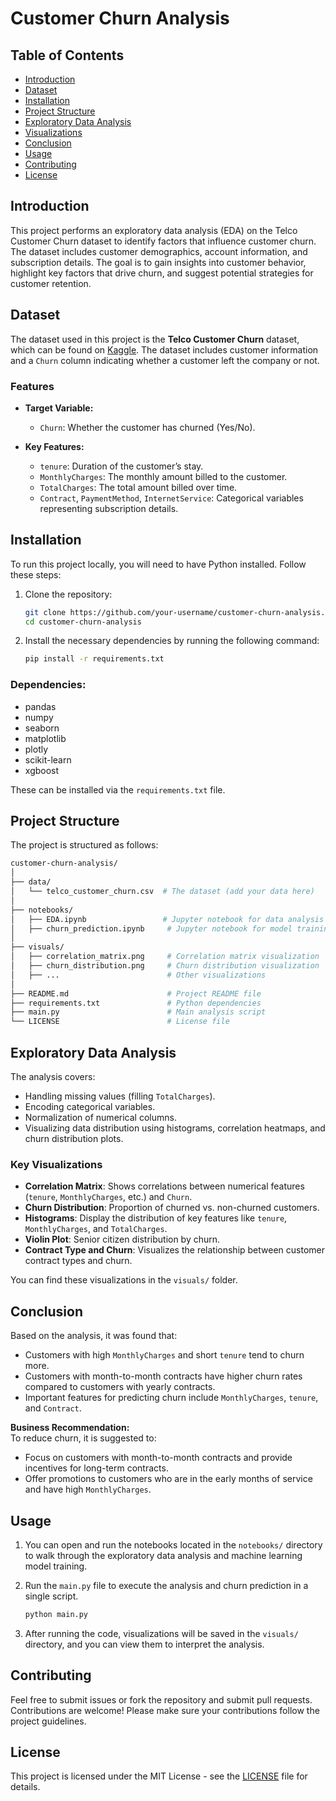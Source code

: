 # **Customer Churn Analysis**

## **Table of Contents**
- [Introduction](#introduction)
- [Dataset](#dataset)
- [Installation](#installation)
- [Project Structure](#project-structure)
- [Exploratory Data Analysis](#exploratory-data-analysis)
- [Visualizations](#visualizations)
- [Conclusion](#conclusion)
- [Usage](#usage)
- [Contributing](#contributing)
- [License](#license)

## **Introduction**
This project performs an exploratory data analysis (EDA) on the Telco Customer Churn dataset to identify factors that influence customer churn. The dataset includes customer demographics, account information, and subscription details. The goal is to gain insights into customer behavior, highlight key factors that drive churn, and suggest potential strategies for customer retention.

## **Dataset**
The dataset used in this project is the **Telco Customer Churn** dataset, which can be found on [Kaggle](https://www.kaggle.com/blastchar/telco-customer-churn). The dataset includes customer information and a `Churn` column indicating whether a customer left the company or not.

### **Features**
- **Target Variable:**
  - `Churn`: Whether the customer has churned (Yes/No).
  
- **Key Features:**
  - `tenure`: Duration of the customer’s stay.
  - `MonthlyCharges`: The monthly amount billed to the customer.
  - `TotalCharges`: The total amount billed over time.
  - `Contract`, `PaymentMethod`, `InternetService`: Categorical variables representing subscription details.

## **Installation**
To run this project locally, you will need to have Python installed. Follow these steps:

1. Clone the repository:
    ```bash
    git clone https://github.com/your-username/customer-churn-analysis.git
    cd customer-churn-analysis
    ```

2. Install the necessary dependencies by running the following command:
    ```bash
    pip install -r requirements.txt
    ```

### **Dependencies:**
- pandas
- numpy
- seaborn
- matplotlib
- plotly
- scikit-learn
- xgboost

These can be installed via the `requirements.txt` file.

## **Project Structure**
The project is structured as follows:

```bash
customer-churn-analysis/
│
├── data/
│   └── telco_customer_churn.csv  # The dataset (add your data here)
│
├── notebooks/
│   ├── EDA.ipynb                 # Jupyter notebook for data analysis
│   ├── churn_prediction.ipynb     # Jupyter notebook for model training
│
├── visuals/
│   ├── correlation_matrix.png     # Correlation matrix visualization
│   ├── churn_distribution.png     # Churn distribution visualization
│   ├── ...                        # Other visualizations
│
├── README.md                      # Project README file
├── requirements.txt               # Python dependencies
├── main.py                        # Main analysis script
└── LICENSE                        # License file
```

## **Exploratory Data Analysis**
The analysis covers:
- Handling missing values (filling `TotalCharges`).
- Encoding categorical variables.
- Normalization of numerical columns.
- Visualizing data distribution using histograms, correlation heatmaps, and churn distribution plots.

### **Key Visualizations**
- **Correlation Matrix**: Shows correlations between numerical features (`tenure`, `MonthlyCharges`, etc.) and `Churn`.
- **Churn Distribution**: Proportion of churned vs. non-churned customers.
- **Histograms**: Display the distribution of key features like `tenure`, `MonthlyCharges`, and `TotalCharges`.
- **Violin Plot**: Senior citizen distribution by churn.
- **Contract Type and Churn**: Visualizes the relationship between customer contract types and churn.

You can find these visualizations in the `visuals/` folder.

## **Conclusion**
Based on the analysis, it was found that:
- Customers with high `MonthlyCharges` and short `tenure` tend to churn more.
- Customers with month-to-month contracts have higher churn rates compared to customers with yearly contracts.
- Important features for predicting churn include `MonthlyCharges`, `tenure`, and `Contract`.

**Business Recommendation:**  
To reduce churn, it is suggested to:
- Focus on customers with month-to-month contracts and provide incentives for long-term contracts.
- Offer promotions to customers who are in the early months of service and have high `MonthlyCharges`.

## **Usage**
1. You can open and run the notebooks located in the `notebooks/` directory to walk through the exploratory data analysis and machine learning model training.
2. Run the `main.py` file to execute the analysis and churn prediction in a single script.
    ```bash
    python main.py
    ```

3. After running the code, visualizations will be saved in the `visuals/` directory, and you can view them to interpret the analysis.

## **Contributing**
Feel free to submit issues or fork the repository and submit pull requests. Contributions are welcome! Please make sure your contributions follow the project guidelines.

## **License**
This project is licensed under the MIT License - see the [LICENSE](LICENSE) file for details.

